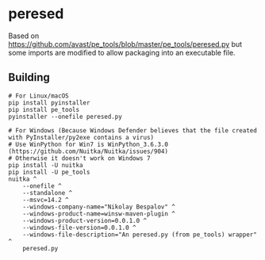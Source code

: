 # peresed

Based on https://github.com/avast/pe_tools/blob/master/pe_tools/peresed.py but some imports are modified to allow packaging into an executable file.

## Building
    # For Linux/macOS
    pip install pyinstaller
    pip install pe_tools
    pyinstaller --onefile peresed.py

    # For Windows (Because Windows Defender believes that the file created with PyInstaller/py2exe contains a virus)
    # Use WinPython for Win7 is WinPython_3.6.3.0 (https://github.com/Nuitka/Nuitka/issues/904)
    # Otherwise it doesn't work on Windows 7
    pip install -U nuitka
    pip install -U pe_tools
    nuitka ^
        --onefile ^
        --standalone ^
        --msvc=14.2 ^
        --windows-company-name="Nikolay Bespalov" ^
        --windows-product-name=winsw-maven-plugin ^
        --windows-product-version=0.0.1.0 ^
        --windows-file-version=0.0.1.0 ^
        --windows-file-description="An peresed.py (from pe_tools) wrapper" ^
        peresed.py


